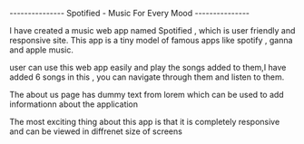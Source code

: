 ---------------    Spotified - Music For Every Mood ---------------

I have created a music web app named Spotified , which is user friendly and 
responsive site. This app is a tiny model of famous apps like spotify , ganna and
apple music.

user can use this web app easily and play the songs added to them,I have added 
6 songs in this , you can navigate through them and listen to them.

The about us page has dummy text from lorem which can be used to add informationn 
about the application

The most exciting thing about this app is that it is completely responsive and 
can be viewed in diffrenet size of screens
